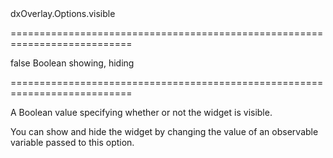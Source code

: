 <!--id-->dxOverlay.Options.visible<!--/id-->
===========================================================================
<!--default-->false<!--/default-->
<!--type-->Boolean<!--/type-->
<!--firedEvents-->showing, hiding<!--/firedEvents-->
===========================================================================

<!--shortDescription-->
A Boolean value specifying whether or not the widget is visible.
<!--/shortDescription-->

<!--fullDescription-->
You can show and hide the widget by changing the value of an observable variable passed to this option.


<!--/fullDescription-->